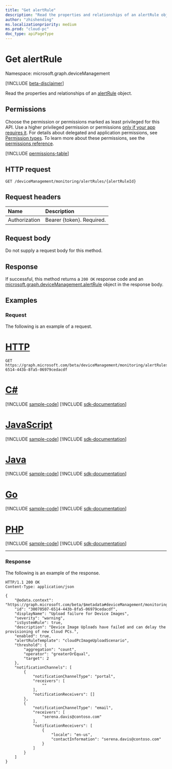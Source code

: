 ```yaml
---
title: "Get alertRule"
description: "Read the properties and relationships of an alertRule object."
author: "zhishending"
ms.localizationpriority: medium
ms.prod: "cloud-pc"
doc_type: apiPageType
---
```


# Get alertRule

Namespace: microsoft.graph.deviceManagement

[!INCLUDE [beta-disclaimer](../../includes/beta-disclaimer.md)]

Read the properties and relationships of an [alertRule](../resources/devicemanagement-alertrule.md) object.

## Permissions

Choose the permission or permissions marked as least privileged for this API. Use a higher privileged permission or permissions [only if your app requires it](/graph/permissions-overview#best-practices-for-using-microsoft-graph-permissions). For details about delegated and application permissions, see [Permission types](/graph/permissions-overview#permission-types). To learn more about these permissions, see the [permissions reference](/graph/permissions-reference).

<!-- { "blockType": "permissions", "name": "devicemanagement_alertrule_get" } -->
[!INCLUDE [permissions-table](../includes/permissions/devicemanagement-alertrule-get-permissions.md)]

## HTTP request

<!-- {
  "blockType": "ignored"
}
-->
``` http
GET /deviceManagement/monitoring/alertRules/{alertRuleId}
```

## Request headers

|Name|Description|
|:---|:---|
|Authorization|Bearer {token}. Required.|

## Request body

Do not supply a request body for this method.

## Response

If successful, this method returns a `200 OK` response code and an [microsoft.graph.deviceManagement.alertRule](../resources/devicemanagement-alertrule.md) object in the response body.

## Examples

### Request

The following is an example of a request.


# [HTTP](#tab/http)
<!-- {
  "blockType": "request",
  "name": "get_alertrule"
}
-->
``` http
GET https://graph.microsoft.com/beta/deviceManagement/monitoring/alertRules/30070507-6514-443b-8fa5-06979cedacdf
```

# [C#](#tab/csharp)
[!INCLUDE [sample-code](../includes/snippets/csharp/get-alertrule-csharp-snippets.md)]
[!INCLUDE [sdk-documentation](../includes/snippets/snippets-sdk-documentation-link.md)]

# [JavaScript](#tab/javascript)
[!INCLUDE [sample-code](../includes/snippets/javascript/get-alertrule-javascript-snippets.md)]
[!INCLUDE [sdk-documentation](../includes/snippets/snippets-sdk-documentation-link.md)]

# [Java](#tab/java)
[!INCLUDE [sample-code](../includes/snippets/java/get-alertrule-java-snippets.md)]
[!INCLUDE [sdk-documentation](../includes/snippets/snippets-sdk-documentation-link.md)]

# [Go](#tab/go)
[!INCLUDE [sample-code](../includes/snippets/go/get-alertrule-go-snippets.md)]
[!INCLUDE [sdk-documentation](../includes/snippets/snippets-sdk-documentation-link.md)]

# [PHP](#tab/php)
[!INCLUDE [sample-code](../includes/snippets/php/get-alertrule-php-snippets.md)]
[!INCLUDE [sdk-documentation](../includes/snippets/snippets-sdk-documentation-link.md)]

---

### Response

The following is an example of the response.

<!-- {
  "blockType": "response",
  "truncated": true,
  "@odata.type": "microsoft.graph.deviceManagement.alertRule"
}
-->
``` http
HTTP/1.1 200 OK
Content-Type: application/json

{
    "@odata.context": "https://graph.microsoft.com/beta/$metadata#deviceManagement/monitoring/alertRules/$entity",
    "id": "30070507-6514-443b-8fa5-06979cedacdf",
    "displayName": "Upload failure for Device Images",
    "severity": "warning",
    "isSystemRule": true,
    "description": "Device Image Uploads have failed and can delay the provisioning of new Cloud PCs.",
    "enabled": true,
    "alertRuleTemplate": "cloudPcImageUploadScenario",
    "threshold": {
        "aggregation": "count",
        "operator": "greaterOrEqual",
        "target": 2
    },
    "notificationChannels": [
        {
            "notificationChannelType": "portal",
            "receivers": [
                ""
            ],
            "notificationReceivers": []
        },
        {
            "notificationChannelType": "email",
            "receivers": [
                "serena.davis@contoso.com"
            ],
            "notificationReceivers": [
                {
                    "locale": "en-us",
                    "contactInformation": "serena.davis@contoso.com"
                }
            ]
        }
    ]
}
```
